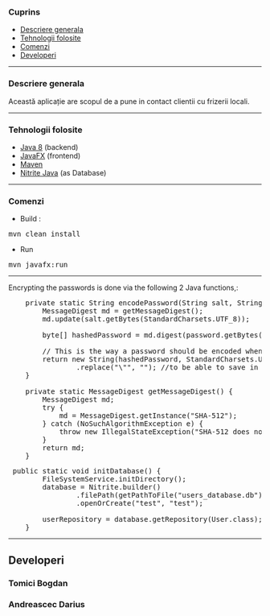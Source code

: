### Cuprins

* [Descriere generala](#descriere-generala )
* [Tehnologii folosite](#tehnologii-folosite)
* [Comenzi](#comenzi)
* [Developeri](#developeri)

---

### Descriere generala
Această aplicație are scopul de a pune in contact clientii cu frizerii locali.

---

### Tehnologii folosite
* [Java 8](https://www.oracle.com/java/technologies/javase-downloads.html)    (backend)
* [JavaFX](https://openjfx.io/openjfx-docs/)    (frontend)
* [Maven](https://maven.apache.org/)
* [Nitrite Java](https://www.dizitart.org/nitrite-database.html) (as Database)

---
### Comenzi
* Build :
<pre>
mvn clean install
</pre>

* Run
<pre>
mvn javafx:run
</pre>

---
Encrypting the passwords is done via the following 2 Java functions,:
<pre>
    private static String encodePassword(String salt, String password) {
        MessageDigest md = getMessageDigest();
        md.update(salt.getBytes(StandardCharsets.UTF_8));

        byte[] hashedPassword = md.digest(password.getBytes(StandardCharsets.UTF_8));

        // This is the way a password should be encoded when checking the credentials
        return new String(hashedPassword, StandardCharsets.UTF_8)
                .replace("\"", ""); //to be able to save in JSON format
    }

    private static MessageDigest getMessageDigest() {
        MessageDigest md;
        try {
            md = MessageDigest.getInstance("SHA-512");
        } catch (NoSuchAlgorithmException e) {
            throw new IllegalStateException("SHA-512 does not exist!");
        }
        return md;
    }
</pre>

<pre>
 public static void initDatabase() {
        FileSystemService.initDirectory();
        database = Nitrite.builder()
                .filePath(getPathToFile("users_database.db").toFile())
                .openOrCreate("test", "test");

        userRepository = database.getRepository(User.class);
    }
</pre>
---
## Developeri
### Tomici Bogdan

### Andreascec Darius